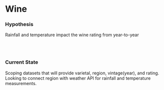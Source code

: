 # Wine

<h3>Hypothesis</h3>
<p>Rainfall and temperature impact the wine rating from year-to-year</p>
<br>
<br>
<h3> Current State</h3>
<p>Scoping datasets that will provide varietal, region, vintage(year), and rating. Looking to connect region with weather API for rainfall and temperature measurements.</p>
